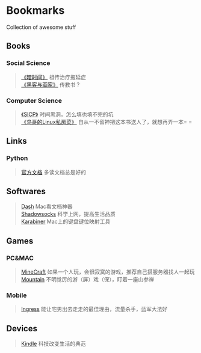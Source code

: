# Bookmarks
Collection of awesome stuff

## Books
### Social Science
> [《暗时间》](http://book.douban.com/subject/6709809/) 祖传治疗拖延症  
> [《黑客与画家》](http://book.douban.com/subject/6021440/) 传教书？

### Computer Science
> [《SICP》](http://mitpress.mit.edu/sicp/) 时间黑洞，怎么填也填不完的坑  
> [《鸟哥的Linux私房菜》](http://vbird.dic.ksu.edu.tw/) 自从一不留神把这本书送人了，就想再弄一本= =

## Links
### Python
> [官方文档](https://docs.python.org/) 多读文档总是好的

## Softwares
> [Dash](https://itunes.apple.com/us/app/dash-docs-snippets/id458034879?mt=12) Mac看文档神器  
> [Shadowsocks](https://github.com/shadowsocks/shadowsocks) 科学上网，提高生活品质  
> [Karabiner](https://github.com/tekezo/Karabiner) Mac上的键盘键位映射工具

## Games
### PC&MAC
> [MineCraft](https://minecraft.net/) 如果一个人玩，会很寂寞的游戏，推荐自己搭服务器找人一起玩  
> [Mountain](http://store.steampowered.com/app/313340/) 不明觉厉的游（屏）戏（保），盯着一座山参禅  

### Mobile
> [Ingress](https://www.ingress.com/) 能让宅男出去走走的最佳理由，流量杀手，蓝军大法好

## Devices
> [Kindle](http://www.amazon.cn/Kindle%E5%95%86%E5%BA%97/b/ref=topnav_storetab_kinc?ie=UTF8&node=116087071) 科技改变生活的典范
